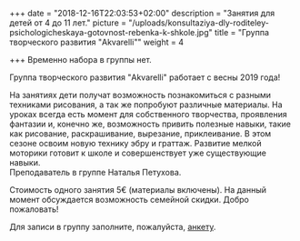 +++
date = "2018-12-16T22:03:53+02:00"
description = "Занятия для детей от 4 до 11 лет."
picture = "/uploads/konsultaziya-dly-roditeley-psichologicheskaya-gotovnost-rebenka-k-shkole.jpg"
title = "Группа творческого развития \"Akvarelli\""
weight = 4

+++
Временно набора в группы нет. 

Группа творческого развития "Akvarelli" работает с  весны 2019 года! 

На занятиях дети получат возможность познакомиться с разными техниками рисования, а так же попробуют различные материалы. На уроках всегда есть момент для собственного творчества, проявления фантазии и, конечно же, возможность привить полезные навыки, такие как рисование, раскрашивание, вырезание, приклеивание. В этом сезоне освоим новую технику эбру и граттаж. Развитие мелкой моторики готовит к школе и совершенствует уже существующие навыки.  
Преподаватель в группе Наталья Петухова.

Стоимость одного занятия 5€ (материалы включены). На данный момент обсуждается возможность семейной скидки. Добро пожаловать!

Для записи в группу заполните, пожалуйста, [aнкету](https://goo.gl/forms/wNCAjCsOWaL33YSf2).